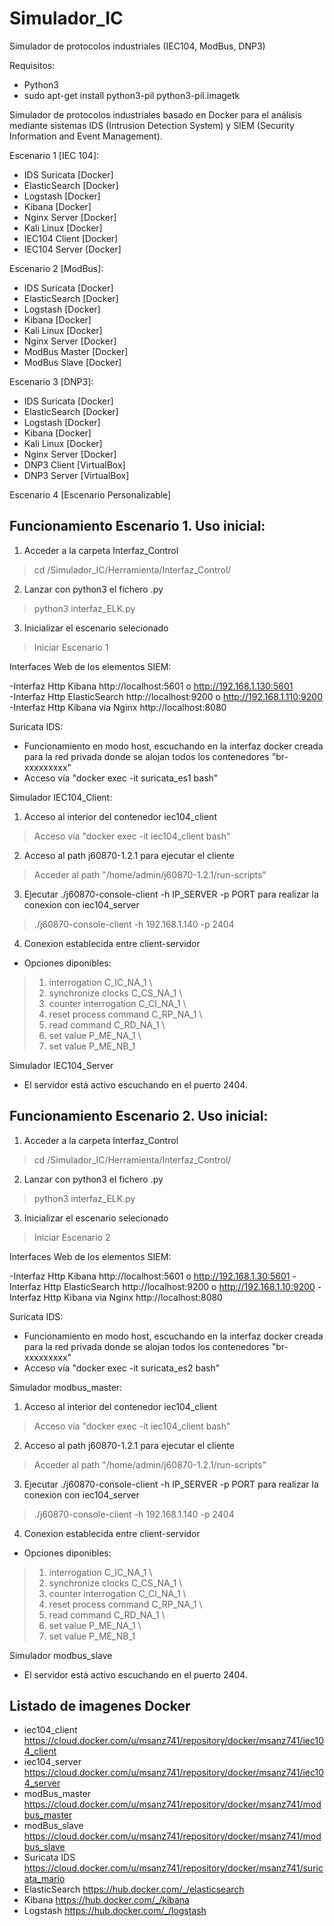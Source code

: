 # Simulador_IC
Simulador de protocolos industriales (IEC104, ModBus, DNP3)

Requisitos:
- Python3 
- sudo apt-get install python3-pil python3-pil.imagetk

Simulador de protocolos industriales basado en Docker para el análisis mediante sistemas IDS (Intrusion Detection System) y SIEM (Security Information and Event Management).

Escenario 1 [IEC 104]:

- IDS Suricata  [Docker]
- ElasticSearch [Docker]
- Logstash      [Docker]
- Kibana        [Docker]
- Nginx Server  [Docker]
- Kali Linux    [Docker]
- IEC104 Client [Docker]
- IEC104 Server [Docker]

Escenario 2 [ModBus]:

- IDS Suricata  [Docker]
- ElasticSearch [Docker]
- Logstash      [Docker]
- Kibana        [Docker]
- Kali Linux    [Docker]
- Nginx Server  [Docker]
- ModBus Master [Docker]
- ModBus Slave  [Docker]

Escenario 3 [DNP3]:

- IDS Suricata  [Docker]
- ElasticSearch [Docker]
- Logstash      [Docker]
- Kibana        [Docker]
- Kali Linux    [Docker]
- Nginx Server  [Docker]
- DNP3 Client   [VirtualBox]
- DNP3 Server   [VirtualBox]

Escenario 4 [Escenario Personalizable]


**Funcionamiento Escenario 1. Uso inicial:**
------------

1. Acceder a la carpeta Interfaz_Control
> cd /Simulador_IC/Herramienta/Interfaz_Control/
2. Lanzar con python3 el fichero .py
> python3 interfaz_ELK.py
3. Inicializar el escenario selecionado
> Iniciar Escenario 1

Interfaces Web de los elementos SIEM:

-Interfaz Http Kibana http://localhost:5601 o http://192.168.1.130:5601 \
-Interfaz Http ElasticSearch http://localhost:9200 o http://192.168.1.110:9200 \
-Interfaz Http Kibana via Nginx http://localhost:8080

Suricata IDS:

- Funcionamiento en modo host, escuchando en la interfaz docker creada para la red privada donde se alojan todos los contenedores "br-xxxxxxxxx"
- Acceso vía "docker exec -it suricata_es1 bash"

Simulador IEC104_Client:

1. Acceso al interior del contenedor iec104_client
> Acceso vía "docker exec -it iec104_client bash"
2. Acceso al path j60870-1.2.1 para ejecutar el cliente
> Acceder al path "/home/admin/j60870-1.2.1/run-scripts"
3. Ejecutar ./j60870-console-client -h IP_SERVER -p PORT para realizar la conexion con iec104_server
> ./j60870-console-client -h 192.168.1.140 -p 2404
4. Conexion establecida entre client-servidor
- Opciones diponibles:
> 1. interrogation C_IC_NA_1 \
> 2. synchronize clocks C_CS_NA_1 \
> 3. counter interrogation C_CI_NA_1 \
> 4. reset process command C_RP_NA_1 \
> 5. read command C_RD_NA_1 \
> 6. set value P_ME_NA_1 \
> 7. set value P_ME_NB_1

Simulador IEC104_Server

- El servidor está activo escuchando en el puerto 2404.

**Funcionamiento Escenario 2. Uso inicial:**
------------

1. Acceder a la carpeta Interfaz_Control
> cd /Simulador_IC/Herramienta/Interfaz_Control/
2. Lanzar con python3 el fichero .py
> python3 interfaz_ELK.py
3. Inicializar el escenario selecionado
> Iniciar Escenario 2

Interfaces Web de los elementos SIEM:

-Interfaz Http Kibana http://localhost:5601 o http://192.168.1.30:5601
-Interfaz Http ElasticSearch http://localhost:9200 o http://192.168.1.10:9200
-Interfaz Http Kibana via Nginx http://localhost:8080

Suricata IDS:

- Funcionamiento en modo host, escuchando en la interfaz docker creada para la red privada donde se alojan todos los contenedores "br-xxxxxxxxx"
- Acceso vía "docker exec -it suricata_es2 bash"

Simulador modbus_master:

1. Acceso al interior del contenedor iec104_client
> Acceso vía "docker exec -it iec104_client bash"
2. Acceso al path j60870-1.2.1 para ejecutar el cliente
> Acceder al path "/home/admin/j60870-1.2.1/run-scripts"
3. Ejecutar ./j60870-console-client -h IP_SERVER -p PORT para realizar la conexion con iec104_server
> ./j60870-console-client -h 192.168.1.140 -p 2404
4. Conexion establecida entre client-servidor
- Opciones diponibles:
> 1. interrogation C_IC_NA_1 \
> 2. synchronize clocks C_CS_NA_1 \
> 3. counter interrogation C_CI_NA_1 \
> 4. reset process command C_RP_NA_1 \
> 5. read command C_RD_NA_1 \
> 6. set value P_ME_NA_1 \
> 7. set value P_ME_NB_1

Simulador modbus_slave

- El servidor está activo escuchando en el puerto 2404.

**Listado de imagenes Docker**
------------

- iec104_client  https://cloud.docker.com/u/msanz741/repository/docker/msanz741/iec104_client
- iec104_server  https://cloud.docker.com/u/msanz741/repository/docker/msanz741/iec104_server
- modBus_master  https://cloud.docker.com/u/msanz741/repository/docker/msanz741/modbus_master
- modBus_slave   https://cloud.docker.com/u/msanz741/repository/docker/msanz741/modbus_slave
- Suricata IDS   https://cloud.docker.com/u/msanz741/repository/docker/msanz741/suricata_mario
- ElasticSearch  https://hub.docker.com/_/elasticsearch
- Kibana         https://hub.docker.com/_/kibana
- Logstash       https://hub.docker.com/_/logstash
